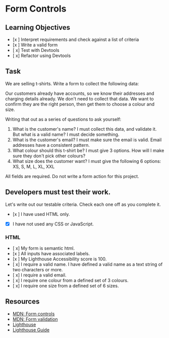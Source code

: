 # Form Controls

## Learning Objectives

<!--{{<objectives>}}>-->

- [x ] Interpret requirements and check against a list of criteria
- [x ] Write a valid form
- [ x] Test with Devtools
- [ x] Refactor using Devtools
<!--{{<objectives>}}>-->

## Task

We are selling t-shirts. Write a form to collect the following data:

Our customers already have accounts, so we know their addresses and charging details already. We don't need to collect that data. We want to confirm they are the right person, then get them to choose a colour and size.

Writing that out as a series of questions to ask yourself:

1. What is the customer's name? I must collect this data, and validate it. But what is a valid name? I must decide something.
2. What is the customer's email? I must make sure the email is valid. Email addresses have a consistent pattern.
3. What colour should this t-shirt be? I must give 3 options. How will I make sure they don't pick other colours?
4. What size does the customer want? I must give the following 6 options: XS, S, M, L, XL, XXL

All fields are required.
Do not write a form action for this project.

## Developers must test their work.

Let's write out our testable criteria. Check each one off as you complete it.

- [x ] I have used HTML only.
- [x] I have not used any CSS or JavaScript.

### HTML

- [ x] My form is semantic html.
- [x ] All inputs have associated labels.
- [x ] My Lighthouse Accessibility score is 100.
- [ x] I require a valid name. I have defined a valid name as a text string of two characters or more.
- [ x] I require a valid email.
- [ x] I require one colour from a defined set of 3 colours.
- [ x] I require one size from a defined set of 6 sizes.

## Resources

- [MDN: Form controls](https://developer.mozilla.org/en-US/docs/Learn/Forms)
- [MDN: Form validation](https://developer.mozilla.org/en-US/docs/Learn/Forms/Form_validation)
- [Lighthouse](https://developers.google.com/web/tools/lighthouse)
- [Lighthouse Guide](https://programming.codeyourfuture.io/guides/testing/lighthouse)

